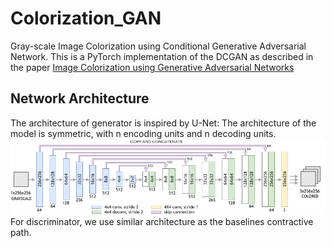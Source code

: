# Colorization_GAN
Gray-scale Image Colorization using Conditional Generative Adversarial Network.
This is a PyTorch implementation of the DCGAN as described in the paper [Image Colorization using
Generative Adversarial Networks](https://arxiv.org/pdf/1803.05400.pdf)

## Network Architecture
The architecture of generator is inspired by U-Net: The architecture of the model is symmetric, with n encoding units and n decoding units.
![alt text](https://github.com/kundank78/Colorization_GAN/blob/master/unet.png)
For discriminator, we use similar architecture as the baselines contractive path.
